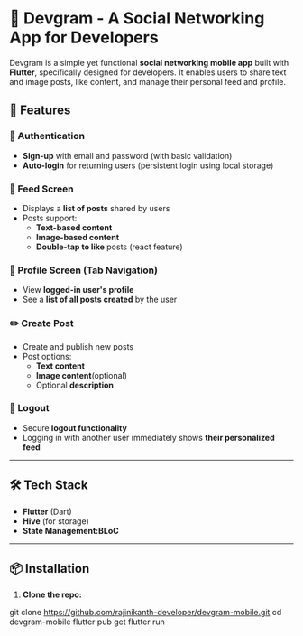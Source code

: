 # 🚀 Devgram - A Social Networking App for Developers

Devgram is a simple yet functional **social networking mobile app** built with **Flutter**, specifically designed for developers. It enables users to share text and image posts, like content, and manage their personal feed and profile.

## 📱 Features

### 🔐 Authentication
- **Sign-up** with email and password (with basic validation)
- **Auto-login** for returning users (persistent login using local storage)

### 📰 Feed Screen
- Displays a **list of posts** shared by users
- Posts support:
  - **Text-based content**
  - **Image-based content**
  - **Double-tap to like** posts (react feature)

### 👤 Profile Screen (Tab Navigation)
- View **logged-in user's profile**
- See a **list of all posts created** by the user
  
### ✏️ Create Post
- Create and publish new posts
- Post options:
  - **Text content**
  - **Image content**(optional)
  - Optional **description**

### 🚪 Logout
- Secure **logout functionality**
- Logging in with another user immediately shows **their personalized feed**

---

## 🛠️ Tech Stack

- **Flutter** (Dart)
- **Hive** (for storage)
- **State Management:BLoC**
---

## 📦 Installation

1. **Clone the repo:**

git clone https://github.com/rajinikanth-developer/devgram-mobile.git
cd devgram-mobile
flutter pub get
flutter run
